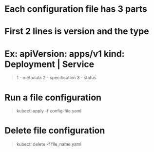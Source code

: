 # Each configuration file has 3 parts
# First 2 lines is version and the type
# Ex: apiVersion: apps/v1 kind: Deployment | Service
> 1 - metadata
> 2 - specification
> 3 - status

# Run a file configuration
> kubectl apply -f config-file.yaml

# Delete file configuration
> kubectl delete -f file_name.yaml